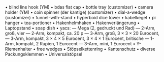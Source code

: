 • blind line hook (YM)
• bdas flat cap
• bottle tray (customizer)
• camera holder (YM)
• coin spinner (der kantige) (customizer)
• dial-a-wedge (customizer)
• funnel-with-stand
• hyperboid dice tower
• kabelkegel
• pi hanger
• tea-portioner
• Hakenhelmhaken
• Hakenverlängerung
• Laptopstand
• soap dish
• yacs:
 — Mega (2, gedruckt und Rad)
 — 2-Arm, groß, vier
 — 2-Arm, kompakt, ca. 20 p
 — 3-Arm, groß, 3 × 3 × 20 Eurocent,
 — 3-Arm, kompakt, 3 × 4 × 5 Eurocent, 3 × 4 × 1 Eurocent, britische
 — 1-Arm, kompakt, 2 Rupien, 1 Eurocent
 — 3-Arm, mini, 1 Eurocent
• Y-Riemenhalter
• free wedges
• Stöpselkettenring
• Kantenschutz
• diverse Packungsklemmen
• Universalstöpsel
